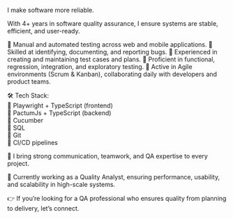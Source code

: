 I make software more reliable.

With 4+ years in software quality assurance, I ensure systems are stable, efficient, and user-ready.

🔹 Manual and automated testing across web and mobile applications.
🔹 Skilled at identifying, documenting, and reporting bugs.
🔹 Experienced in creating and maintaining test cases and plans.
🔹 Proficient in functional, regression, integration, and exploratory testing.
🔹 Active in Agile environments (Scrum & Kanban), collaborating daily with developers and product teams.

🛠️ Tech Stack:<br>
🔹 Playwright + TypeScript (frontend)<br>
🔹 PactumJs + TypeScript (backend)<br>
🔹 Cucumber<br>
🔹 SQL<br>
🔹 Git<br>
🔹 CI/CD pipelines<br>

🤝 I bring strong communication, teamwork, and QA expertise to every project.

📌 Currently working as a Quality Analyst, ensuring performance, usability, and scalability in high-scale systems.

👉 If you’re looking for a QA professional who ensures quality from planning to delivery, let’s connect.
